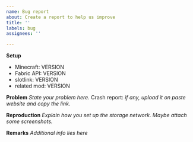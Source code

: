 ```yaml
---
name: Bug report
about: Create a report to help us improve
title: ''
labels: bug
assignees: ''

---
```


**Setup**
- Minecraft: VERSION
- Fabric API: VERSION
- slotlink: VERSION
- related mod: VERSION

**Problem**
_State your problem here._
Crash report: _if any, upload it on paste website and copy the link._

**Reproduction**
_Explain how you set up the storage network. Maybe attach some screenshots._

**Remarks**
_Additional info lies here_
